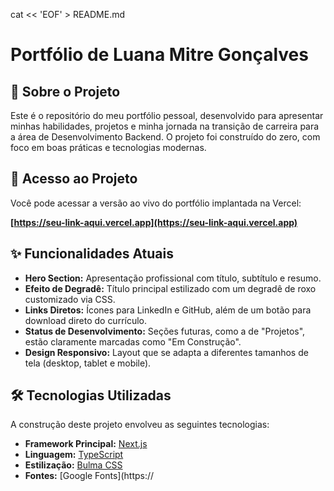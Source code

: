 cat << 'EOF' > README.md
# Portfólio de Luana Mitre Gonçalves

## 📖 Sobre o Projeto

Este é o repositório do meu portfólio pessoal, desenvolvido para apresentar minhas habilidades, projetos e minha jornada na transição de carreira para a área de Desenvolvimento Backend. O projeto foi construído do zero, com foco em boas práticas e tecnologias modernas.

## 🚀 Acesso ao Projeto

Você pode acessar a versão ao vivo do portfólio implantada na Vercel:

**[https://seu-link-aqui.vercel.app](https://seu-link-aqui.vercel.app)**
## ✨ Funcionalidades Atuais

* **Hero Section:** Apresentação profissional com título, subtítulo e resumo.
* **Efeito de Degradê:** Título principal estilizado com um degradê de roxo customizado via CSS.
* **Links Diretos:** Ícones para LinkedIn e GitHub, além de um botão para download direto do currículo.
* **Status de Desenvolvimento:** Seções futuras, como a de "Projetos", estão claramente marcadas como "Em Construção".
* **Design Responsivo:** Layout que se adapta a diferentes tamanhos de tela (desktop, tablet e mobile).

## 🛠️ Tecnologias Utilizadas

A construção deste projeto envolveu as seguintes tecnologias:

* **Framework Principal:** [Next.js](https://nextjs.org/)
* **Linguagem:** [TypeScript](https://www.typescriptlang.org/)
* **Estilização:** [Bulma CSS](https://bulma.io/)
* **Fontes:** [Google Fonts](https://